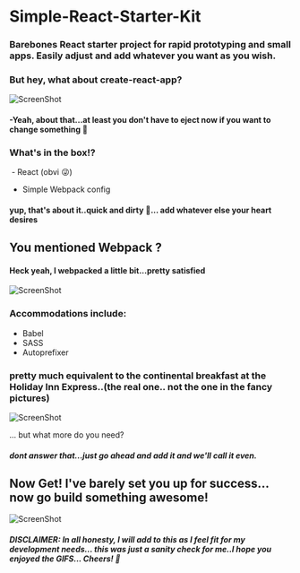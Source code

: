 # Simple-React-Starter-Kit

### Barebones React starter project for rapid prototyping and small apps. Easily adjust and add whatever you want as you wish.

### But hey, what about create-react-app?
![ScreenShot](https://media.giphy.com/media/y65VoOlimZaus/giphy.gif)
#### -Yeah, about that...at least you don't have to eject now if you want to change something 🤔

### What's in the box!?

  - React (obvi 😜)
  - Simple Webpack config

#### yup, that's about it..quick and dirty 🤠... add whatever else your heart desires


## You mentioned Webpack ?

#### Heck yeah, I webpacked a little bit...pretty satisfied
![ScreenShot](https://media.giphy.com/media/ZiDnfvNB4PjVu/giphy.gif)

### Accommodations include:
  - Babel
  - SASS
  - Autoprefixer
### pretty much equivalent to the continental breakfast at the Holiday Inn Express..(the real one.. not the one in the fancy pictures)
![ScreenShot](https://i0.bookcdn.com/data/Photos/Big/64/6449/6449405/Holiday-Inn-Express-Cleveland-Vermilion-photos-Restaurant.JPEG)



... but what more do you need?
##### dont answer that...just go ahead and add it and we'll call it even.

## Now Get! I've **barely** set you up for success... now go build something awesome!
![ScreenShot](https://media.giphy.com/media/Y6AwlIxIW3Qkg/giphy.gif)


##### DISCLAIMER: In all honesty, I will add to this as I feel fit for my development needs... this was just a sanity check for me..I hope you enjoyed the GIFS... Cheers! 🍻

